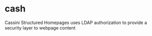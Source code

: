cash
====

Cassini Structured Homepages uses LDAP authorization to provide a security layer to webpage content
